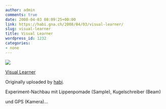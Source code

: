 ```yaml
---
author: admin
comments: true
date: 2008-04-03 08:09:25+00:00
link: https://habi.gna.ch/2008/04/03/visual-learner/
slug: visual-learner
title: Visual Learner
wordpress_id: 1232
categories:
- none
---
```



 [![](https://static.flickr.com/2368/2384973876_d62ce28d9e_m.jpg)](https://www.flickr.com/photos/habi/2384973876/)
   

 
  [Visual Learner](https://www.flickr.com/photos/habi/2384973876/)
    

  Originally uploaded by [habi](https://www.flickr.com/people/habi/).
 



Experiment-Nachbau mit Lippenpomade (Sample), Kugelschreiber (Beam)  

und GPS (Kamera)...
  

